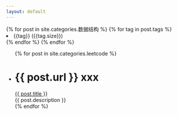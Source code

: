 ```yaml
---
layout: default
---
```


<body>
  <div class="index-wrapper">
    <div class="aside">
      <div class="info-card">
        <div align="left">
          {% for post in site.categories.数据结构 %}
            {% for tag in post.tags %}
              <li> {{tag}} ({{tag.size}})</li>
            {% endfor %}
          {% endfor %}
        </div>
      </div>
        <div id="particles-js"></div>
      </div>
    </div>
    <div class="index-content">
      <ul class="artical-list">
        {% for post in site.categories.leetcode %}
          <li>
            <h1>{{ post.url }} xxx</h1>
            <a href="{{ post.url }}" class="title">{{ post.title }}</a>
            <div class="title-desc">{{ post.description }}</div>
          </li>
        {% endfor %}
      </ul>
    </div>
    
  </div>
</body>

